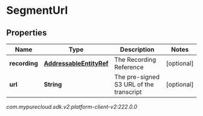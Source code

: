 # SegmentUrl


## Properties

| Name | Type | Description | Notes |
| ------------ | ------------- | ------------- | ------------- |
| **recording** | [**AddressableEntityRef**](AddressableEntityRef) | The Recording Reference |  [optional] |
| **url** | **String** | The pre-signed S3 URL of the transcript |  [optional] |




_com.mypurecloud.sdk.v2:platform-client-v2:222.0.0_
